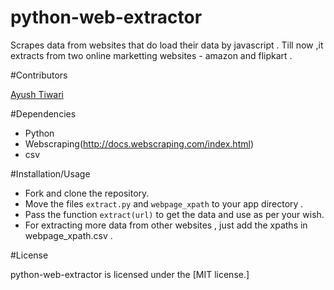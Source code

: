python-web-extractor
====================

Scrapes data from websites that do load their data by javascript .
Till now ,it extracts from two online marketting websites - amazon and flipkart .

#Contributors

[Ayush Tiwari](https://github.com/tiwariayush)

#Dependencies

- Python
- Webscraping(http://docs.webscraping.com/index.html)
- csv

#Installation/Usage

- Fork and clone the repository.
- Move the files `extract.py` and `webpage_xpath` to your app directory .
- Pass the function `extract(url)` to get the data and use as per your wish.
- For extracting more data from other websites , just add the xpaths in webpage_xpath.csv .

#License

python-web-extractor is licensed under the [MIT license.]
